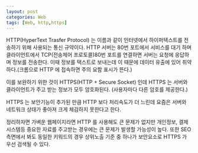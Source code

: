 ```yaml
---
layout: post
categories: Web
tags: [Web, http,https]
---
```


HTTP(HyperText Trasfer Protocol) 는 이름과 같이 인터넷에서 하이퍼텍스트를 전송하기 위해 사용되는 통신 규약이다.
HTTP 서버는 80번 포트에서 서비스를 대기 하며 클라이언트에서 TCP(전송제어 프로토콜)80번 포트를 연결하면 서버는 요청에 응답하며 정보를 전송한다. 이때 정보를 택스트로 보내는데 이 때문에 데이터 유출에 있어 취약하다.(크롬으로 HTTP 에 접속하면 주의 요함 표시가 뜬다.)

이를 보완하기 위한 것이 HTTPS(HTTP + Secure Socket) 인데  HTTPS 는 서버와 클라이언트가 주고 받는 정보가 모두 암호화된다. (사용자마다 다른 암호를 제공한다.)

HTTPS 는 보안기능이 추가된 만큼 HTTP 보다 처리속도가 더 느린데 요즘은 서버와 네트워크 상태가 좋아져 크게 체감하지 못한다고 한다.

정리하자면 가벼운 웹페이지라면 HTTP 를 사용해도 큰 문제가 없지만 개인정보, 결제 시스템등 중요한 자료를 주고받는 경우에는 큰 문제가 발생할 가능성이 높다. 또한 SEO 측면에서 봐도 동일한 키워드의 경우 상위노출 기준 중 하나가 보안요소로 HTTPS 가 우선 검색될 수 있다.